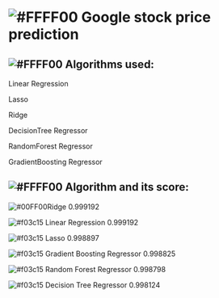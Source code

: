 # ![#FFFF00](https://via.placeholder.com/15/FFFF00/000000?text=+) Google stock price prediction



## ![#FFFF00](https://via.placeholder.com/15/FFFF00/000000?text=+) Algorithms used:
Linear Regression

Lasso

Ridge

DecisionTree Regressor

RandomForest Regressor

GradientBoosting Regressor


## ![#FFFF00](https://via.placeholder.com/15/FFFF00/000000?text=+) Algorithm and its score:

![#00FF00](https://via.placeholder.com/15/00FF00/000000?text=+)Ridge	0.999192
	
![#f03c15](https://via.placeholder.com/15/f03c15/000000?text=+)  Linear Regression	0.999192
	
![#f03c15](https://via.placeholder.com/15/f03c15/000000?text=+)  Lasso	0.998897
	
![#f03c15](https://via.placeholder.com/15/f03c15/000000?text=+)  Gradient Boosting Regressor	0.998825
	
![#f03c15](https://via.placeholder.com/15/f03c15/000000?text=+)  Random Forest Regressor	0.998798
	
![#f03c15](https://via.placeholder.com/15/f03c15/000000?text=+) Decision Tree Regressor	0.998124

